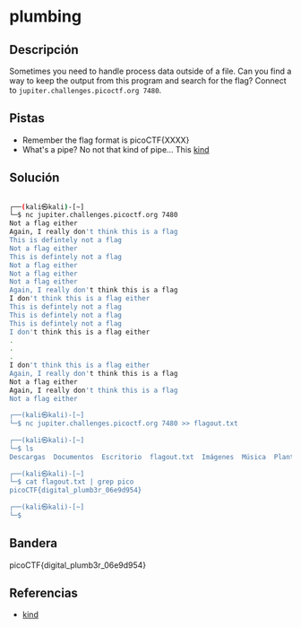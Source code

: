 # plumbing


## Descripción
Sometimes you need to handle process data outside of a file. Can you find a way to keep the output from this program and search for the flag? Connect to `jupiter.challenges.picoctf.org 7480`.

## Pistas
- Remember the flag format is picoCTF{XXXX}
- What's a pipe? No not that kind of pipe... This [kind](http://www.linfo.org/pipes.html)

## Solución
``` bash
                                                                                                        
┌──(kali㉿kali)-[~]
└─$ nc jupiter.challenges.picoctf.org 7480
Not a flag either
Again, I really don't think this is a flag
This is defintely not a flag
Not a flag either
This is defintely not a flag
Not a flag either
Not a flag either
Not a flag either
Again, I really don't think this is a flag
I don't think this is a flag either
This is defintely not a flag
This is defintely not a flag
This is defintely not a flag
I don't think this is a flag either
.
.
.
I don't think this is a flag either
Again, I really don't think this is a flag
Not a flag either
Again, I really don't think this is a flag
Not a flag either
                                                                                                         
┌──(kali㉿kali)-[~]
└─$ nc jupiter.challenges.picoctf.org 7480 >> flagout.txt
                                                                                                         
┌──(kali㉿kali)-[~]
└─$ ls
Descargas  Documentos  Escritorio  flagout.txt  Imágenes  Música  Plantillas  Público  Vídeos
                                                                                                         
┌──(kali㉿kali)-[~]
└─$ cat flagout.txt | grep pico
picoCTF{digital_plumb3r_06e9d954}
                                                                                                         
┌──(kali㉿kali)-[~]
└─$ 
```

## Bandera
picoCTF{digital_plumb3r_06e9d954}

## Referencias
- [kind](http://www.linfo.org/pipes.html)


